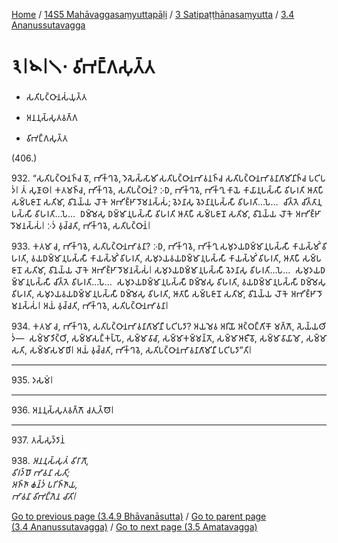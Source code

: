 
[Home](/) / [14S5 Mahāvaggasaṃyuttapāḷi](../../../14S5.md) / [3 Satipaṭṭhānasaṃyutta](../../3.md) / [3.4 Ananussutavagga](../3.4.md)

# 𑁩𑁇𑁪𑁇𑁧𑁦 𑀯𑀺𑀪𑀗𑁆𑀕𑀲𑀼𑀢𑁆𑀢

* 𑀲𑀢𑀺𑀧𑀝𑁆𑀞𑀸𑀦𑀲𑀁𑀬𑀼𑀢𑁆𑀢

* 𑀅𑀦𑀦𑀼𑀲𑁆𑀲𑀼𑀢𑀯𑀕𑁆𑀕

* 𑀯𑀺𑀪𑀗𑁆𑀕𑀲𑀼𑀢𑁆𑀢

(406.)

932\. “𑀲𑀢𑀺𑀧𑀝𑁆𑀞𑀸𑀦𑀜𑁆𑀘 𑀯𑁄, 𑀪𑀺𑀓𑁆𑀔𑀯𑁂, 𑀤𑁂𑀲𑁂𑀲𑁆𑀲𑀸𑀫𑀺 𑀲𑀢𑀺𑀧𑀝𑁆𑀞𑀸𑀦𑀪𑀸𑀯𑀦𑀜𑁆𑀘 𑀲𑀢𑀺𑀧𑀝𑁆𑀞𑀸𑀦𑀪𑀸𑀯𑀦𑀸𑀕𑀸𑀫𑀺𑀦𑀺𑀜𑁆𑀘 𑀧𑀝𑀺𑀧𑀤𑀁𑁇 𑀢𑀁 𑀲𑀼𑀡𑀸𑀣𑁇 𑀓𑀢𑀫𑀜𑁆𑀘, 𑀪𑀺𑀓𑁆𑀔𑀯𑁂, 𑀲𑀢𑀺𑀧𑀝𑁆𑀞𑀸𑀦𑀁? 𑀇𑀥, 𑀪𑀺𑀓𑁆𑀔𑀯𑁂, 𑀪𑀺𑀓𑁆𑀔𑀼 𑀓𑀸𑀬𑁂 𑀓𑀸𑀬𑀸𑀦𑀼𑀧𑀲𑁆𑀲𑀻 𑀯𑀺𑀳𑀭𑀢𑀺 𑀆𑀢𑀸𑀧𑀻 𑀲𑀫𑁆𑀧𑀚𑀸𑀦𑁄 𑀲𑀢𑀺𑀫𑀸, 𑀯𑀺𑀦𑁂𑀬𑁆𑀬 𑀮𑁄𑀓𑁂 𑀅𑀪𑀺𑀚𑁆𑀛𑀸𑀤𑁄𑀫𑀦𑀲𑁆𑀲𑀁; 𑀯𑁂𑀤𑀦𑀸𑀲𑀼 𑀯𑁂𑀤𑀦𑀸𑀦𑀼𑀧𑀲𑁆𑀲𑀻 𑀯𑀺𑀳𑀭𑀢𑀺…𑀧𑁂…  𑀘𑀺𑀢𑁆𑀢𑁂 𑀘𑀺𑀢𑁆𑀢𑀸𑀦𑀼𑀧𑀲𑁆𑀲𑀻 𑀯𑀺𑀳𑀭𑀢𑀺…𑀧𑁂…  𑀥𑀫𑁆𑀫𑁂𑀲𑀼 𑀥𑀫𑁆𑀫𑀸𑀦𑀼𑀧𑀲𑁆𑀲𑀻 𑀯𑀺𑀳𑀭𑀢𑀺 𑀆𑀢𑀸𑀧𑀻 𑀲𑀫𑁆𑀧𑀚𑀸𑀦𑁄 𑀲𑀢𑀺𑀫𑀸, 𑀯𑀺𑀦𑁂𑀬𑁆𑀬 𑀮𑁄𑀓𑁂 𑀅𑀪𑀺𑀚𑁆𑀛𑀸𑀤𑁄𑀫𑀦𑀲𑁆𑀲𑀁𑁇 𑀇𑀤𑀁 𑀯𑀼𑀘𑁆𑀘𑀢𑀺, 𑀪𑀺𑀓𑁆𑀔𑀯𑁂, 𑀲𑀢𑀺𑀧𑀝𑁆𑀞𑀸𑀦𑀁𑁇

933\. 𑀓𑀢𑀫𑀸 𑀘, 𑀪𑀺𑀓𑁆𑀔𑀯𑁂, 𑀲𑀢𑀺𑀧𑀝𑁆𑀞𑀸𑀦𑀪𑀸𑀯𑀦𑀸? 𑀇𑀥, 𑀪𑀺𑀓𑁆𑀔𑀯𑁂, 𑀪𑀺𑀓𑁆𑀔𑀼 𑀲𑀫𑀼𑀤𑀬𑀥𑀫𑁆𑀫𑀸𑀦𑀼𑀧𑀲𑁆𑀲𑀻 𑀓𑀸𑀬𑀲𑁆𑀫𑀺𑀁 𑀯𑀺𑀳𑀭𑀢𑀺, 𑀯𑀬𑀥𑀫𑁆𑀫𑀸𑀦𑀼𑀧𑀲𑁆𑀲𑀻 𑀓𑀸𑀬𑀲𑁆𑀫𑀺𑀁 𑀯𑀺𑀳𑀭𑀢𑀺, 𑀲𑀫𑀼𑀤𑀬𑀯𑀬𑀥𑀫𑁆𑀫𑀸𑀦𑀼𑀧𑀲𑁆𑀲𑀻 𑀓𑀸𑀬𑀲𑁆𑀫𑀺𑀁 𑀯𑀺𑀳𑀭𑀢𑀺, 𑀆𑀢𑀸𑀧𑀻 𑀲𑀫𑁆𑀧𑀚𑀸𑀦𑁄 𑀲𑀢𑀺𑀫𑀸, 𑀯𑀺𑀦𑁂𑀬𑁆𑀬 𑀮𑁄𑀓𑁂 𑀅𑀪𑀺𑀚𑁆𑀛𑀸𑀤𑁄𑀫𑀦𑀲𑁆𑀲𑀁𑁇 𑀲𑀫𑀼𑀤𑀬𑀥𑀫𑁆𑀫𑀸𑀦𑀼𑀧𑀲𑁆𑀲𑀻 𑀯𑁂𑀤𑀦𑀸𑀲𑀼 𑀯𑀺𑀳𑀭𑀢𑀺…𑀧𑁂…  𑀲𑀫𑀼𑀤𑀬𑀥𑀫𑁆𑀫𑀸𑀦𑀼𑀧𑀲𑁆𑀲𑀻 𑀘𑀺𑀢𑁆𑀢𑁂 𑀯𑀺𑀳𑀭𑀢𑀺…𑀧𑁂…  𑀲𑀫𑀼𑀤𑀬𑀥𑀫𑁆𑀫𑀸𑀦𑀼𑀧𑀲𑁆𑀲𑀻 𑀥𑀫𑁆𑀫𑁂𑀲𑀼 𑀯𑀺𑀳𑀭𑀢𑀺, 𑀯𑀬𑀥𑀫𑁆𑀫𑀸𑀦𑀼𑀧𑀲𑁆𑀲𑀻 𑀥𑀫𑁆𑀫𑁂𑀲𑀼 𑀯𑀺𑀳𑀭𑀢𑀺, 𑀲𑀫𑀼𑀤𑀬𑀯𑀬𑀥𑀫𑁆𑀫𑀸𑀦𑀼𑀧𑀲𑁆𑀲𑀻 𑀥𑀫𑁆𑀫𑁂𑀲𑀼 𑀯𑀺𑀳𑀭𑀢𑀺, 𑀆𑀢𑀸𑀧𑀻 𑀲𑀫𑁆𑀧𑀚𑀸𑀦𑁄 𑀲𑀢𑀺𑀫𑀸, 𑀯𑀺𑀦𑁂𑀬𑁆𑀬 𑀮𑁄𑀓𑁂 𑀅𑀪𑀺𑀚𑁆𑀛𑀸𑀤𑁄𑀫𑀦𑀲𑁆𑀲𑀁𑁇 𑀅𑀬𑀁 𑀯𑀼𑀘𑁆𑀘𑀢𑀺, 𑀪𑀺𑀓𑁆𑀔𑀯𑁂, 𑀲𑀢𑀺𑀧𑀝𑁆𑀞𑀸𑀦𑀪𑀸𑀯𑀦𑀸𑁇

934\. 𑀓𑀢𑀫𑀸 𑀘, 𑀪𑀺𑀓𑁆𑀔𑀯𑁂, 𑀲𑀢𑀺𑀧𑀝𑁆𑀞𑀸𑀦𑀪𑀸𑀯𑀦𑀸𑀕𑀸𑀫𑀺𑀦𑀻 𑀧𑀝𑀺𑀧𑀤𑀸? 𑀅𑀬𑀫𑁂𑀯 𑀅𑀭𑀺𑀬𑁄 𑀅𑀝𑁆𑀞𑀗𑁆𑀕𑀺𑀓𑁄 𑀫𑀕𑁆𑀕𑁄, 𑀲𑁂𑀬𑁆𑀬𑀣𑀺𑀤𑀁—  𑀲𑀫𑁆𑀫𑀸𑀤𑀺𑀝𑁆𑀞𑀺, 𑀲𑀫𑁆𑀫𑀸𑀲𑀗𑁆𑀓𑀧𑁆𑀧𑁄, 𑀲𑀫𑁆𑀫𑀸𑀯𑀸𑀘𑀸, 𑀲𑀫𑁆𑀫𑀸𑀓𑀫𑁆𑀫𑀦𑁆𑀢𑁄, 𑀲𑀫𑁆𑀫𑀸𑀆𑀚𑀻𑀯𑁄, 𑀲𑀫𑁆𑀫𑀸𑀯𑀸𑀬𑀸𑀫𑁄, 𑀲𑀫𑁆𑀫𑀸𑀲𑀢𑀺, 𑀲𑀫𑁆𑀫𑀸𑀲𑀫𑀸𑀥𑀺𑁇 𑀅𑀬𑀁 𑀯𑀼𑀘𑁆𑀘𑀢𑀺, 𑀪𑀺𑀓𑁆𑀔𑀯𑁂, 𑀲𑀢𑀺𑀧𑀝𑁆𑀞𑀸𑀦𑀪𑀸𑀯𑀦𑀸𑀕𑀸𑀫𑀺𑀦𑀻 𑀧𑀝𑀺𑀧𑀤𑀸”𑀢𑀺𑁇

---

935\. 𑀤𑀲𑀫𑀁𑁇



---

936\. 𑀅𑀦𑀦𑀼𑀲𑁆𑀲𑀼𑀢𑀯𑀕𑁆𑀕𑁄 𑀘𑀢𑀼𑀢𑁆𑀣𑁄𑁇



---

937\. 𑀢𑀲𑁆𑀲𑀼𑀤𑁆𑀤𑀸𑀦𑀁



938\. _𑀅𑀦𑀦𑀼𑀲𑁆𑀲𑀼𑀢𑀁 𑀯𑀺𑀭𑀸𑀕𑁄,_  
_𑀯𑀺𑀭𑀤𑁆𑀥𑁄 𑀪𑀸𑀯𑀦𑀸 𑀲𑀢𑀺;_  
_𑀅𑀜𑁆𑀜𑀸 𑀙𑀦𑁆𑀤𑀁 𑀧𑀭𑀺𑀜𑁆𑀜𑀸𑀬,_  
_𑀪𑀸𑀯𑀦𑀸 𑀯𑀺𑀪𑀗𑁆𑀕𑁂𑀦 𑀘𑀸𑀢𑀺𑁇_  


[Go to previous page (3.4.9 Bhāvanāsutta)](3.4.9.md) / [Go to parent page (3.4 Ananussutavagga)](../3.4.md) / [Go to next page (3.5 Amatavagga)](../3.5.md)


